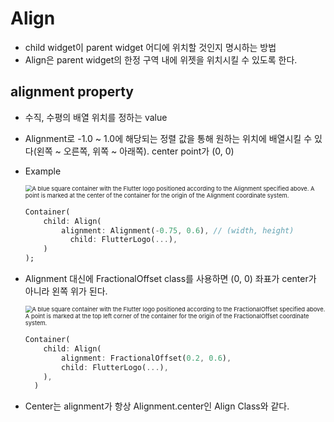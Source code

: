 # Align

- child widget이 parent widget 어디에 위치할 것인지 명시하는 방법
- Align은 parent widget의 한정 구역 내에 위젯을 위치시킬 수 있도록 한다.



## alignment property

- 수직, 수평의 배열 위치를 정하는 value

- Alignment로 -1.0 ~ 1.0에 해당되는 정렬 값을 통해 원하는 위치에 배열시킬 수 있다(왼쪽 ~ 오른쪽, 위쪽 ~ 아래쪽). center point가 (0, 0)

- Example

  <img src="https://flutter.github.io/assets-for-api-docs/assets/widgets/align_alignment.png" alt="A blue square container with the Flutter logo positioned according to the Alignment specified above. A point is marked at the center of the container for the origin of the Alignment coordinate system." style="zoom: 67%;" />

  ```dart
  Container(
      child: Align(
          alignment: Alignment(-0.75, 0.6),	// (width, height)
        	child: FlutterLogo(...),
      )
  );
  ```

  

- Alignment 대신에 FractionalOffset class를 사용하면 (0, 0) 좌표가 center가 아니라 왼쪽 위가 된다.

  <img src="https://flutter.github.io/assets-for-api-docs/assets/widgets/align_fractional_offset.png" alt="A blue square container with the Flutter logo positioned according to the FractionalOffset specified above. A point is marked at the top left corner of the container for the origin of the FractionalOffset coordinate system." style="zoom:67%;" />

  ```dart
  Container(
      child: Align(
          alignment: FractionalOffset(0.2, 0.6),
          child: FlutterLogo(...),
      ),
    )
  ```

  



- Center는 alignment가 항상 Alignment.center인 Align Class와 같다.